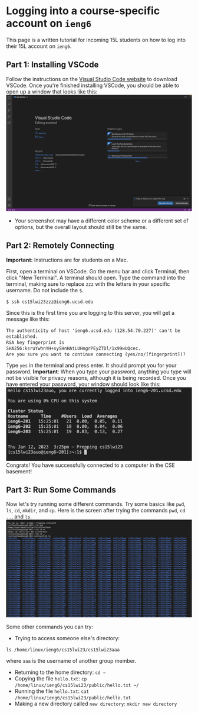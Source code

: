 # Logging into a course-specific account on `ieng6`
This page is a written tutorial for incoming 15L students on how to log into their 15L account on `ieng6`.

## Part 1: Installing VSCode
Follow the instructions on the [Visual Studio Code website](https://code.visualstudio.com/) to download VSCode. 
Once you're finished installing VSCode, you should be able to open up a window that looks like this: 
![VSCode](VSCode.png)
* Your screenshot may have a different color scheme or a different set of options, but the overall layout should still be the same. 


## Part 2: Remotely Connecting
**Important:** Instructions are for students on a Mac.


First, open a terminal on VSCode. Go the menu bar and click Terminal, then click "New Terminal". A terminal should open. 
Type the command into the terminal, making sure to replace `zzz` with the letters in your specific username. Do not include the `$`. 
```
$ ssh cs15lwi23zzz@ieng6.ucsd.edu
```
Since this is the first time you are logging to this server, you will get a message like this:
```
The authenticity of host 'ieng6.ucsd.edu (128.54.70.227)' can't be established.
RSA key fingerprint is SHA256:ksruYwhnYH+sySHnHAtLUHngrPEyZTDl/1x99wUQcec.
Are you sure you want to continue connecting (yes/no/[fingerprint])? 
```
Type `yes` in the terminal and press enter. It should prompt you for your password. 
**Important**: When you type your password, anything you type will not be visible for privacy reasons, although it is being recorded.
Once you have entered your password, your window should look like this:
![Remotely Connecting](RemoteConnecting.png)
Congrats! You have successfully connected to a computer in the CSE basement! 

## Part 3: Run Some Commands
Now let's try running some different commands. Try some basics like `pwd`, `ls`, `cd`, `mkdir`, and `cp`. 
Here is the screen after trying the commands `pwd`, `cd ..`, and `ls`. 
![Commands](Commands.png)

Some other commands you can try:
* Trying to access someone else's directory:
```
ls /home/linux/ieng6/cs15lwi23/cs15lwi23aaa
```
where `aaa` is the username of another group member.

* Returning to the home directory: `cd ~`
* Copying the file `hello.txt`: `cp /home/linux/ieng6/cs15lwi23/public/hello.txt ~/`
* Running the file `hello.txt`: `cat /home/linux/ieng6/cs15lwi23/public/hello.txt`
* Making a new directory called `new directory`: `mkdir new directory`
